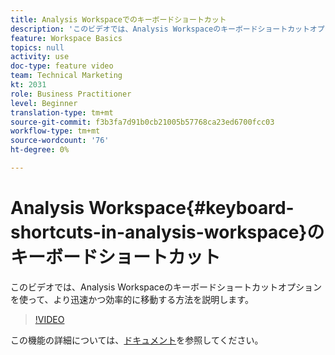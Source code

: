 ```yaml
---
title: Analysis Workspaceでのキーボードショートカット
description: 'このビデオでは、Analysis Workspaceのキーボードショートカットオプションを使って、より迅速かつ効率的に移動する方法を説明します。 '
feature: Workspace Basics
topics: null
activity: use
doc-type: feature video
team: Technical Marketing
kt: 2031
role: Business Practitioner
level: Beginner
translation-type: tm+mt
source-git-commit: f3b3fa7d91b0cb21005b57768ca23ed6700fcc03
workflow-type: tm+mt
source-wordcount: '76'
ht-degree: 0%

---
```



# Analysis Workspace{#keyboard-shortcuts-in-analysis-workspace}のキーボードショートカット

このビデオでは、Analysis Workspaceのキーボードショートカットオプションを使って、より迅速かつ効率的に移動する方法を説明します。

>[!VIDEO](https://video.tv.adobe.com/v/23984/?quality=12)

この機能の詳細については、[ドキュメント](https://marketing.adobe.com/resources/help/en_US/analytics/analysis-workspace/fa_shortcut_keys.html)を参照してください。
